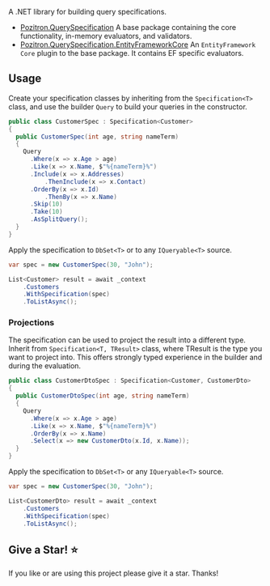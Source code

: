 A .NET library for building query specifications.
- [Pozitron.QuerySpecification](https://www.nuget.org/packages/Pozitron.QuerySpecification)
  A base package containing the core functionality, in-memory evaluators, and validators.
- [Pozitron.QuerySpecification.EntityFrameworkCore](https://www.nuget.org/packages/Pozitron.QuerySpecification.EntityFrameworkCore)
  An `EntityFramework Core` plugin to the base package. It contains EF specific evaluators.

## Usage

Create your specification classes by inheriting from the `Specification<T>` class, and use the builder `Query` to build your queries in the constructor.

```csharp
public class CustomerSpec : Specification<Customer>
{
  public CustomerSpec(int age, string nameTerm)
  {
    Query
      .Where(x => x.Age > age)
      .Like(x => x.Name, $"%{nameTerm}%")
      .Include(x => x.Addresses)
          .ThenInclude(x => x.Contact)
      .OrderBy(x => x.Id)
          .ThenBy(x => x.Name)
      .Skip(10)
      .Take(10)
      .AsSplitQuery();
  }
}
```

Apply the specification to `DbSet<T>` or to any `IQueryable<T>` source.

```csharp
var spec = new CustomerSpec(30, "John");

List<Customer> result = await _context
    .Customers
    .WithSpecification(spec)
    .ToListAsync();
```

### Projections

The specification can be used to project the result into a different type. Inherit from `Specification<T, TResult>` class, where TResult is the type you want to project into. This offers strongly typed experience in the builder and during the evaluation.

```csharp
public class CustomerDtoSpec : Specification<Customer, CustomerDto>
{
  public CustomerDtoSpec(int age, string nameTerm)
  {
    Query
      .Where(x => x.Age > age)
      .Like(x => x.Name, $"%{nameTerm}%")
      .OrderBy(x => x.Name)
      .Select(x => new CustomerDto(x.Id, x.Name));
  }
}
```

Apply the specification to `DbSet<T>` or any `IQueryable<T>` source.

```csharp
var spec = new CustomerSpec(30, "John");

List<CustomerDto> result = await _context
    .Customers
    .WithSpecification(spec)
    .ToListAsync();
```

## Give a Star! :star:
If you like or are using this project please give it a star. Thanks!
